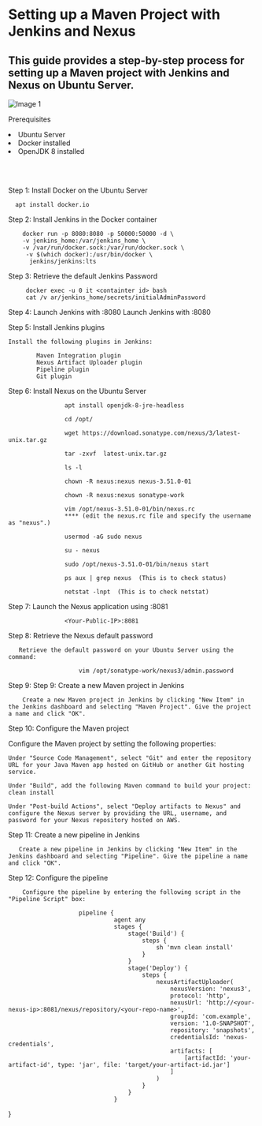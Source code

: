 <h1> Setting up a Maven Project with Jenkins and Nexus </h1>
<h2> This guide provides a step-by-step process for setting up a Maven project with Jenkins and Nexus on Ubuntu Server.</h2>

![Image 1](https://user-images.githubusercontent.com/13016369/230787363-31019a31-35ae-4a06-b54f-2d963c766f39.png)

Prerequisites

   <li> Ubuntu Server </li>
   <li> Docker installed </li>
   <li> OpenJDK 8 installed </li>
    
   <br>    </br>
    
Step 1: Install Docker on the Ubuntu Server
 
      apt install docker.io
      
Step 2: Install Jenkins in the Docker container
 
        docker run -p 8080:8080 -p 50000:50000 -d \
        -v jenkins_home:/var/jenkins_home \
        -v /var/run/docker.sock:/var/run/docker.sock \
         -v $(which docker):/usr/bin/docker \
          jenkins/jenkins:lts   

Step 3:  Retrieve the default Jenkins Password

         docker exec -u 0 it <containter id> bash
         cat /v ar/jenkins_home/secrets/initialAdminPassword
         
Step 4: Launch Jenkins with :8080
        Launch Jenkins with <your-public-IP>:8080
    
Step 5: Install Jenkins plugins
    
    Install the following plugins in Jenkins:

            Maven Integration plugin
            Nexus Artifact Uploader plugin
            Pipeline plugin
            Git plugin
    
Step 6:  Install Nexus on the Ubuntu Server
    
    
    
                    apt install openjdk-8-jre-headless

                    cd /opt/

                    wget https://download.sonatype.com/nexus/3/latest-unix.tar.gz

                    tar -zxvf  latest-unix.tar.gz

                    ls -l

                    chown -R nexus:nexus nexus-3.51.0-01

                    chown -R nexus:nexus sonatype-work

                    vim /opt/nexus-3.51.0-01/bin/nexus.rc 
                    **** (edit the nexus.rc file and specify the username as "nexus".)

                    usermod -aG sudo nexus

                    su - nexus

                    sudo /opt/nexus-3.51.0-01/bin/nexus start

                    ps aux | grep nexus  (This is to check status)

                    netstat -lnpt  (This is to check netstat)
    
 Step 7: Launch the Nexus application using :8081
          
                    <Your-Public-IP>:8081

                        
Step 8: Retrieve the Nexus default password
                       
       Retrieve the default password on your Ubuntu Server using the command:
                        
                        vim /opt/sonatype-work/nexus3/admin.password
Step 9: Step 9: Create a new Maven project in Jenkins

        Create a new Maven project in Jenkins by clicking "New Item" in the Jenkins dashboard and selecting "Maven Project". Give the project a name and click "OK".
                        
Step 10: Configure the Maven project

Configure the Maven project by setting the following properties:

    Under "Source Code Management", select "Git" and enter the repository URL for your Java Maven app hosted on GitHub or another Git hosting service.

    Under "Build", add the following Maven command to build your project: clean install

    Under "Post-build Actions", select "Deploy artifacts to Nexus" and configure the Nexus server by providing the URL, username, and password for your Nexus repository hosted on AWS.
                        
Step 11: Create a new pipeline in Jenkins

       Create a new pipeline in Jenkins by clicking "New Item" in the Jenkins dashboard and selecting "Pipeline". Give the pipeline a name and click "OK".
Step 12: Configure the pipeline

        Configure the pipeline by entering the following script in the "Pipeline Script" box:
                        
                        pipeline {
                                  agent any
                                  stages {
                                      stage('Build') {
                                          steps {
                                              sh 'mvn clean install'
                                          }
                                      }
                                      stage('Deploy') {
                                          steps {
                                              nexusArtifactUploader(
                                                  nexusVersion: 'nexus3',
                                                  protocol: 'http',
                                                  nexusUrl: 'http://<your-nexus-ip>:8081/nexus/repository/<your-repo-name>',
                                                  groupId: 'com.example',
                                                  version: '1.0-SNAPSHOT',
                                                  repository: 'snapshots',
                                                  credentialsId: 'nexus-credentials',
                                                  artifacts: [
                                                      [artifactId: 'your-artifact-id', type: 'jar', file: 'target/your-artifact-id.jar']
                                                  ]
                                              )
                                          }
                                      }
                                  }
}
                        
                     


                

 
